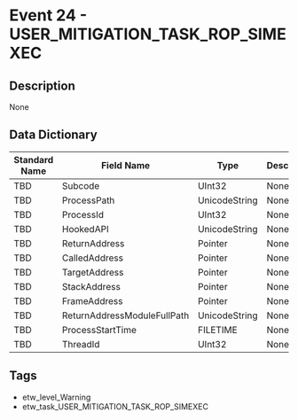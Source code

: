 # Event 24 - USER_MITIGATION_TASK_ROP_SIMEXEC

## Description
None

## Data Dictionary
|Standard Name|Field Name|Type|Description|Sample Value|
|---|---|---|---|---|
|TBD|Subcode|UInt32|None|`None`|
|TBD|ProcessPath|UnicodeString|None|`None`|
|TBD|ProcessId|UInt32|None|`None`|
|TBD|HookedAPI|UnicodeString|None|`None`|
|TBD|ReturnAddress|Pointer|None|`None`|
|TBD|CalledAddress|Pointer|None|`None`|
|TBD|TargetAddress|Pointer|None|`None`|
|TBD|StackAddress|Pointer|None|`None`|
|TBD|FrameAddress|Pointer|None|`None`|
|TBD|ReturnAddressModuleFullPath|UnicodeString|None|`None`|
|TBD|ProcessStartTime|FILETIME|None|`None`|
|TBD|ThreadId|UInt32|None|`None`|

## Tags
* etw_level_Warning
* etw_task_USER_MITIGATION_TASK_ROP_SIMEXEC